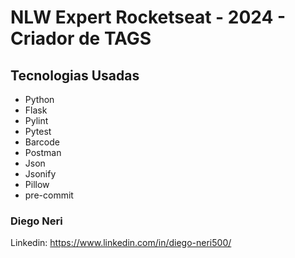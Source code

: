 # NLW Expert Rocketseat - 2024 - Criador de TAGS


## Tecnologias Usadas

- Python
- Flask
- Pylint
- Pytest
- Barcode
- Postman
- Json
- Jsonify
- Pillow
- pre-commit





### Diego Neri
Linkedin: https://www.linkedin.com/in/diego-neri500/

